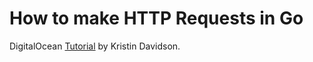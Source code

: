 # How to make HTTP Requests in Go

DigitalOcean [Tutorial](https://www.digitalocean.com/community/tutorials/how-to-make-http-requests-in-go) by Kristin Davidson.
